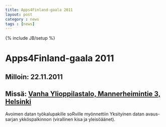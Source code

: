 ```yaml
---
title: Apps4Finland-gaala 2011
layout: post
category : news
tags : [news]
---
```

{% include JB/setup %}

# Apps4Finland-gaala 2011
## Milloin: 22.11.2011
## Missä: [Vanha Ylioppilastalo, Mannerheimintie 3, Helsinki](http://g.co/maps/mnekx)

Avoimen datan työkalupakille soRville myönnettiin Yksityinen datan avaus-sarjan 
ykköspalkinnon (virallinen kisa ja yleisöäänet).